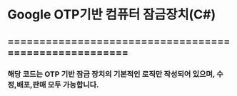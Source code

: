 # Google OTP기반 컴퓨터 잠금장치(C#)
## ======================================================
### 해당 코드는 OTP 기반 잠금 장치의 기본적인 로직만 작성되어 있으며,  수정,배포,판매 모두 가능합니다.
